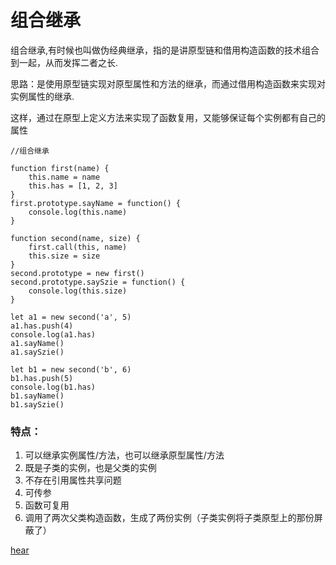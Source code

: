 # 组合继承

组合继承,有时候也叫做伪经典继承，指的是讲原型链和借用构造函数的技术组合到一起，从而发挥二者之长.

思路：是使用原型链实现对原型属性和方法的继承，而通过借用构造函数来实现对实例属性的继承.

这样，通过在原型上定义方法来实现了函数复用，又能够保证每个实例都有自己的属性

```
//组合继承

function first(name) {
    this.name = name
    this.has = [1, 2, 3]
}
first.prototype.sayName = function() {
    console.log(this.name)
}

function second(name, size) {
    first.call(this, name)
    this.size = size
}
second.prototype = new first()
second.prototype.saySzie = function() {
    console.log(this.size)
}

let a1 = new second('a', 5)
a1.has.push(4)
console.log(a1.has)
a1.sayName()
a1.saySzie()

let b1 = new second('b', 6)
b1.has.push(5)
console.log(b1.has)
b1.sayName()
b1.saySzie()
```

### 特点：

1. 可以继承实例属性/方法，也可以继承原型属性/方法
2. 既是子类的实例，也是父类的实例
3. 不存在引用属性共享问题
4. 可传参
5. 函数可复用
6. 调用了两次父类构造函数，生成了两份实例（子类实例将子类原型上的那份屏蔽了）


[hear](r19.md)